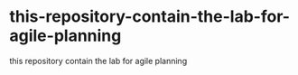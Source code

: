 # this-repository-contain-the-lab-for-agile-planning
this repository contain the lab for agile planning
